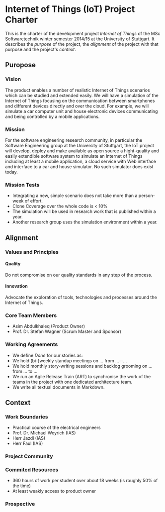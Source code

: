# Internet of Things (IoT) Project Charter

This is the charter of the development project *Internet of Things* of the MSc Softwaretechnik winter semester 2014/15 at the University of Stuttgart. It describes the *purpose* of the project, the *alignment* of the project with that purpose and the project's *context*.

## Puropose

### Vision
The product enables a number of realistic Internet of Things scenarios which can be studied and extended easily. We will have a simulation of the Internet of Things focusing on the communication between smartphones and different devices directly and over the cloud. For example, we will simulate a car computer unit and house electronic devices communicating and being controlled by a mobile applications.

### Mission
For the software engineering research community, in particular the Software Engineering group at the University of Stuttgart, the IoT project will develop, deploy and make available as open source a hight-quality and easily extendible software system to simulate an Internet of Things including at least a mobile application, a cloud service with Web interface and interface to a car and house simulator. No such simulator does exist today.


### Mission Tests

* Integrating a new, simple scenario does not take more than a person-week of effort.
* Clone Coverage over the whole code is < 10%
* The simulation will be used in research work that is published within a year.
* Another research group uses the simulation environment within a year.


## Alignment

### Values and Principles

#### Quality
Do not compromise on our quality standards in any step of the process.

#### Innovation
Advocate the exploration of tools, technologies and processes around the Internet of Things.

### Core Team Members

* Asim Abdulkhaleq (Product Owner)
* Prof. Dr. Stefan Wagner (Scrum Master and Sponsor)



### Working Agreements

* We define *Done* for our stories as:
* We hold (bi-)weekly standup meetings on ... from ...--...
* We hold monthly story-writing sessions and backlog grooming on ... from ... to ...
* We run an Agile Release Train (ART) to synchronise the work of the teams in the project with one dedicated architecture team.
* We write all textual documents in Markdown.



## Context

### Work Boundaries

* Practical course of the electrical engineers
* Prof. Dr. Michael Weyrich (IAS)
* Herr Jazdi (IAS)
* Herr Faul (IAS)

### Project Community


### Commited Resources

* 360 hours of work per student over about 18 weeks (is roughly 50% of the time)
* At least weakly access to product owner


### Prospective
